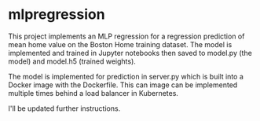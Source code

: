 # mlpregression

This project implements an MLP regression for a regression prediction of mean home value on the Boston Home training dataset. The model is implemented and trained in Jupyter notebooks then saved to model.py (the model) and model.h5 (trained weights).

The model is implemented for prediction in server.py which is built into a Docker image with the Dockerfile. This can image can be implemented multiple times behind a load balancer in Kubernetes.


I'll be updated further instructions.
